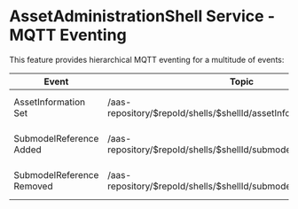 # AssetAdministrationShell Service - MQTT Eventing
This feature provides hierarchical MQTT eventing for a multitude of events:

| Event       |Topic        | Payload |
| ----------- | ----------- |    ---     |
| AssetInformation Set | /aas-repository/\$repoId/shells/\$shellId/assetInformation/updated | Created AssetInformation JSON |
| SubmodelReference Added | /aas-repository/\$repoId/shells/$shellId/submodelReferences/created | Created SubmodelReference JSON |
| SubmodelReference Removed | /aas-repository/\$repoId/shells/\$shellId/submodelReferences/deleted | Deleted SubmodelReference JSON |

